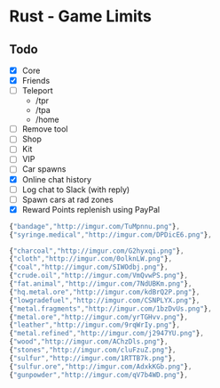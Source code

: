 # Rust - Game Limits


## Todo
- [x] Core
- [x] Friends
- [ ] Teleport
	- /tpr <playername>
	- /tpa
	- /home
- [ ] Remove tool
- [ ] Shop
- [ ] Kit
- [ ] VIP
- [ ] Car spawns
- [x] Online chat history
- [ ] Log chat to Slack (with reply)
- [ ] Spawn cars at rad zones
- [x] Reward Points replenish using PayPal

```js
{"bandage","http://imgur.com/TuMpnnu.png"},
{"syringe.medical","http://imgur.com/DPDicE6.png"},

{"charcoal","http://imgur.com/G2hyxqi.png"},
{"cloth","http://imgur.com/0olknLW.png"},
{"coal","http://imgur.com/SIWOdbj.png"},
{"crude.oil","http://imgur.com/VmQvwPS.png"},
{"fat.animal","http://imgur.com/7NdUBKm.png"},
{"hq.metal.ore","http://imgur.com/kdBrQ2P.png"},
{"lowgradefuel","http://imgur.com/CSNPLYX.png"},
{"metal.fragments","http://imgur.com/1bzDvUs.png"},
{"metal.ore","http://imgur.com/yrTGHvv.png"},
{"leather","http://imgur.com/9rqWrIy.png"},
{"metal.refined","http://imgur.com/j2947YU.png"},
{"wood","http://imgur.com/AChzDls.png"},
{"stones","http://imgur.com/cluFzuZ.png"},
{"sulfur","http://imgur.com/1RTTB7k.png"},
{"sulfur.ore","http://imgur.com/AdxkKGb.png"},
{"gunpowder","http://imgur.com/qV7b4WD.png"},


```
